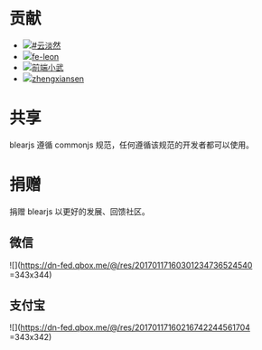 
# 贡献

- <img class="avatar" src="https://avatars3.githubusercontent.com/u/3362033?v=3&s=60"><a href="https://github.com/cloudcome" target="_blank">#云淡然</a>
- <img class="avatar" src="https://avatars3.githubusercontent.com/u/18691257?v=3&s=60"><a href="https://github.com/fe-leon" target="_blank">fe-leon</a>
- <img class="avatar" src="https://avatars3.githubusercontent.com/u/3872051?v=3&s=60"><a href="https://github.com/xuexb" target="_blank">前端小武</a>
- <img class="avatar" src="https://avatars3.githubusercontent.com/u/7506913?v=3&s=60"><a href="https://github.com/zhengxiansen" target="_blank">zhengxiansen</a>


# 共享
blearjs 遵循 commonjs 规范，任何遵循该规范的开发者都可以使用。



# 捐赠
捐赠 blearjs 以更好的发展、回馈社区。


## 微信
![](https://dn-fed.qbox.me/@/res/20170117160301234736524540 =343x344)


## 支付宝
![](https://dn-fed.qbox.me/@/res/20170117160216742244561704 =343x342)

